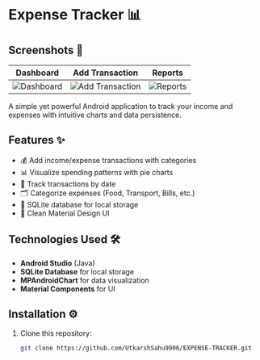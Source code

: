 # Expense Tracker 📊

## Screenshots 📸

| Dashboard | Add Transaction | Reports |
|-----------|-----------------|---------|
| ![Dashboard](/ss/ExpenseTracker1.png) | ![Add Transaction](/ss/ExpenseTracker2.png) | ![Reports](/ss/ExpenseTracker3.png) |

A simple yet powerful Android application to track your income and expenses with intuitive charts and data persistence.

## Features ✨

- 💰 Add income/expense transactions with categories
- 📊 Visualize spending patterns with pie charts
- 📅 Track transactions by date
- 🗂️ Categorize expenses (Food, Transport, Bills, etc.)
- 💾 SQLite database for local storage
- 📱 Clean Material Design UI

## Technologies Used 🛠️

- **Android Studio** (Java)
- **SQLite Database** for local storage
- **MPAndroidChart** for data visualization
- **Material Components** for UI

## Installation ⚙️

1. Clone this repository:
   ```bash
   git clone https://github.com/UtkarshSahu9906/EXPENSE-TRACKER.git
